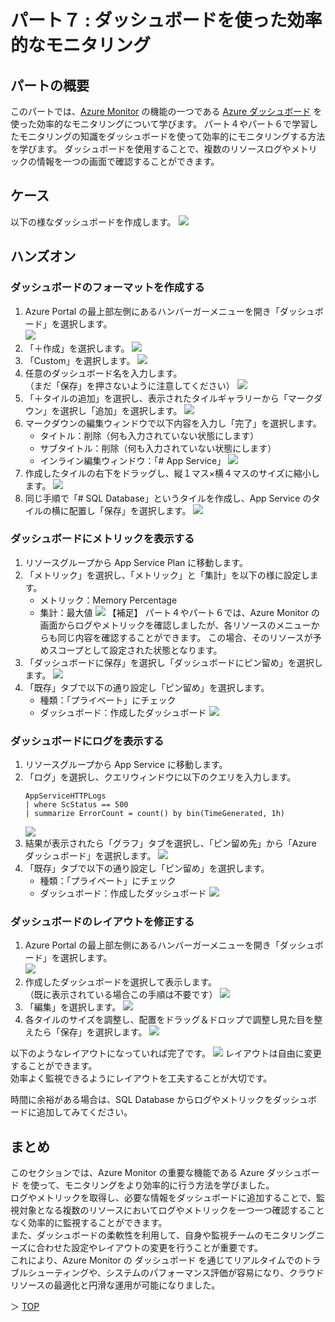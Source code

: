 # パート７ : ダッシュボードを使った効率的なモニタリング

## パートの概要
このパートでは、[Azure Monitor](https://learn.microsoft.com/ja-jp/azure/azure-monitor/overview) の機能の一つである [Azure ダッシュボード](https://learn.microsoft.com/ja-jp/azure/azure-monitor/visualize/tutorial-logs-dashboards) を使った効率的なモニタリングについて学びます。
パート４やパート６で学習したモニタリングの知識をダッシュボードを使って効率的にモニタリングする方法を学びます。
ダッシュボードを使用することで、複数のリソースログやメトリックの情報を一つの画面で確認することができます。

## ケース

以下の様なダッシュボードを作成します。
![](./images/07/**.png)

## ハンズオン
### ダッシュボードのフォーマットを作成する
1. Azure Portal の最上部左側にあるハンバーガーメニューを開き「ダッシュボード」を選択します。  
![](./images/07/01.png)
2. 「＋作成」を選択します。
![](./images/07/02.png)
3. 「Custom」を選択します。
![](./images/07/03.png)
4. 任意のダッシュボード名を入力します。  
（まだ「保存」を押さないように注意してください）
![](./images/07/04.png)
5. 「＋タイルの追加」を選択し、表示されたタイルギャラリーから「マークダウン」を選択し「追加」を選択します。
![](./images/07/05.png)
6. マークダウンの編集ウィンドウで以下内容を入力し「完了」を選択します。
    * タイトル：削除（何も入力されていない状態にします）
    * サブタイトル：削除（何も入力されていない状態にします）
    * インライン編集ウィンドウ：「# App Service」
![](./images/07/06.png)
7. 作成したタイルの右下をドラッグし、縦１マス×横４マスのサイズに縮小します。
![](./images/07/07.png)
8. 同じ手順で「# SQL Database」というタイルを作成し、App Service のタイルの横に配置し「保存」を選択します。
![](./images/07/08.png)

### ダッシュボードにメトリックを表示する
1. リソースグループから App Service Plan に移動します。
2. 「メトリック」を選択し、「メトリック」と「集計」を以下の様に設定します。
    * メトリック：Memory Percentage
    * 集計：最大値
![](./images/07/09.png)
【補足】
パート４やパート６では、Azure Monitor の画面からログやメトリックを確認しましたが、各リソースのメニューからも同じ内容を確認することができます。
この場合、そのリソースが予めスコープとして設定された状態となります。
3. 「ダッシュボードに保存」を選択し「ダッシュボードにピン留め」を選択します。
![](./images/07/10.png)
4. 「既存」タブで以下の通り設定し「ピン留め」を選択します。
    * 種類：「プライベート」にチェック
    * ダッシュボード：作成したダッシュボード
![](./images/07/11.png)

###  ダッシュボードにログを表示する
1. リソースグループから App Service に移動します。
2. 「ログ」を選択し、クエリウィンドウに以下のクエリを入力します。
    ```
    AppServiceHTTPLogs
    | where ScStatus == 500
    | summarize ErrorCount = count() by bin(TimeGenerated, 1h)
    ```
    ![](./images/07/12.png)
3. 結果が表示されたら「グラフ」タブを選択し、「ピン留め先」から「Azure ダッシュボード」を選択します。
![](./images/07/13.png)
4. 「既存」タブで以下の通り設定し「ピン留め」を選択します。
    * 種類：「プライベート」にチェック
    * ダッシュボード：作成したダッシュボード
![](./images/07/14.png)

### ダッシュボードのレイアウトを修正する
1. Azure Portal の最上部左側にあるハンバーガーメニューを開き「ダッシュボード」を選択します。  
![](./images/07/01.png)
2. 作成したダッシュボードを選択して表示します。  
（既に表示されている場合この手順は不要です）
![](./images/07/15.png)
3. 「編集」を選択します。
![](./images/07/16.png)
4. 各タイルのサイズを調整し、配置をドラッグ＆ドロップで調整し見た目を整えたら「保存」を選択します。
![](./images/07/17.png)

以下のようなレイアウトになっていれば完了です。
![](./images/07/18.png)
レイアウトは自由に変更することができます。  
効率よく監視できるようにレイアウトを工夫することが大切です。

時間に余裕がある場合は、SQL Database からログやメトリックをダッシュボードに追加してみてください。

## まとめ
このセクションでは、Azure Monitor の重要な機能である Azure ダッシュボード を使って、モニタリングをより効率的に行う方法を学びました。  
ログやメトリックを取得し、必要な情報をダッシュボードに追加することで、監視対象となる複数のリソースにおいてログやメトリックを一つ一つ確認することなく効率的に監視することができます。  
また、ダッシュボードの柔軟性を利用して、自身や監視チームのモニタリングニーズに合わせた設定やレイアウトの変更を行うことが重要です。  
これにより、Azure Monitor の ダッシュボード を通じてリアルタイムでのトラブルシューティングや、システムのパフォーマンス評価が容易になり、クラウドリソースの最適化と円滑な運用が可能になりました。

＞ [TOP](/README.md)